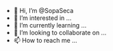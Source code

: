 - 👋 Hi, I’m @SopaSeca
- 👀 I’m interested in ...
- 🌱 I’m currently learning ...
- 💞️ I’m looking to collaborate on ...
- 📫 How to reach me ...

<!---
SopaSeca/SopaSeca is a ✨ special ✨ repository because its `README.md` (this file) appears on your GitHub profile.
You can click the Preview link to take a look at your changes.
--->

